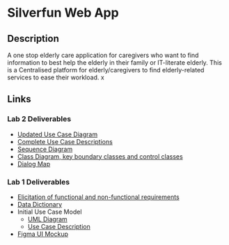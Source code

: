 # Silverfun Web App

## Description
A one stop elderly care application for caregivers who want to find information to best help the elderly in their family or IT-literate elderly. This is a Centralised platform for elderly/caregivers to find elderly-related services to ease their workload.
x
## Links

### Lab 2 Deliverables
- [Updated Use Case Diagram](https://drive.google.com/file/d/145xR1IgevtPgy0pTswUXQ2sVrHUSrZ7p/view?usp=sharing)
- [Complete Use Case Descriptions](https://docs.google.com/document/d/1pJ7YXt6cdHUOIXnqeWPFnPxQzuyyjhpXJc4BaUUtKqo/edit?usp=sharing)
- [Sequence Diagram](https://drive.google.com/file/d/1L2JBn0ufd-aj7mXii23HrBpnFvF_U2_1/view?usp=sharing)
- [Class Diagram, key boundary classes and control classes](https://drive.google.com/file/d/1OCRB_nyZx84X5iSGXVA9XEk2lLlOfFHX/view?usp=sharing)
- [Dialog Map](https://drive.google.com/file/d/1y5_Pi2TmyD5wWwoRqSOhHVKE_7sS6JoE/view?usp=sharing)

### Lab 1 Deliverables
- [Elicitation of functional and non-functional requirements](https://docs.google.com/document/d/1P9bbLAFJryT2c78oTfMLoq4DSq6CpcltUE2q341Cdwg/edit?usp=sharing)
- [Data Dictionary](https://docs.google.com/document/d/1_slMpRkUdA5_JditUMo-PWoPyqOaIn2V7xWBZsG9Hf4/edit?usp=sharing)
- Initial Use Case Model
  - [UML Diagram](https://drive.google.com/file/d/1lXMipQeOfrdRGB3QRLcAiFgK9ZV5tERu/view?usp=sharing)
  - [Use Case Description](https://docs.google.com/document/d/1_933qOfnSg8ggZd6arUMgKy4FJbt-tFcK_od8vlHlFE/edit?usp=sharing)
- [Figma UI Mockup](https://www.figma.com/proto/Dfnp0DX8WYHXiQXchUizvj/SC2006?node-id=30%3A16341&starting-point-node-id=30%3A16341)

